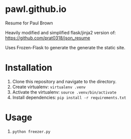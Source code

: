 pawl.github.io
==============

Resume for Paul Brown

Heavily modified and simplified flask/jinja2 version of: https://github.com/prat0318/json_resume

Uses Frozen-Flask to generate the generate the static site.

Installation
============

1. Clone this repository and navigate to the directory.
1. Create virtualenv: `virtualenv .venv`
1. Activate the virtualenv: `source .venv/bin/activate`
1. Install dependencies: `pip install -r requirements.txt`

Usage
=====

1. `python freezer.py`
